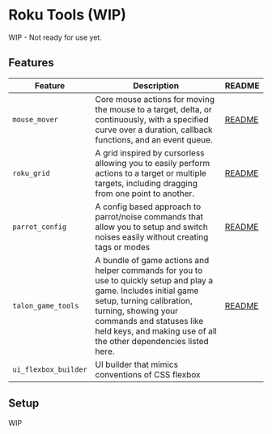 # Roku Tools (WIP)

WIP - Not ready for use yet.

## Features
| Feature | Description | README |
| --- | --- | --- |
| `mouse_mover` | Core mouse actions for moving the mouse to a target, delta, or continuously, with a specified curve over a duration, callback functions, and an event queue. | [README](core_mouse_movement/README.md) |
| `roku_grid` | A grid inspired by cursorless allowing you to easily perform actions to a target or multiple targets, including dragging from one point to another. | [README](../roku-tools/roku_grid/README.md) |
| `parrot_config` | A config based approach to parrot/noise commands that allow you to setup and switch noises easily without creating tags or modes | [README](noise_config/README.md) |
| `talon_game_tools` | A bundle of game actions and helper commands for you to use to quickly setup and play a game. Includes initial game setup, turning calibration, turning, showing your commands and statuses like held keys, and making use of all the other dependencies listed here. | [README](../roku-tools/game_tools/README.md) |
| `ui_flexbox_builder` | UI builder that mimics conventions of CSS flexbox |

## Setup

WIP